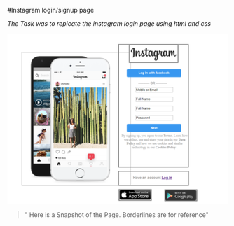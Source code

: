 #Instagram login/signup page

_The Task was to repicate the instagram login page using html and css_


![Snapshot of Page](/images/Capture.png)

> " Here is a Snapshot of the Page. Borderlines are for reference"

